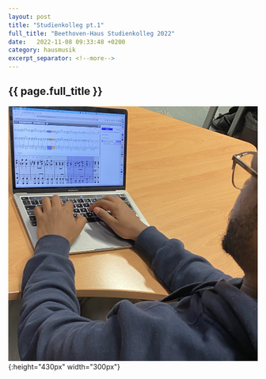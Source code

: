 ```yaml
---
layout: post
title: "Studienkolleg pt.1"
full_title: "Beethoven-Haus Studienkolleg 2022"
date:   2022-11-08 09:33:48 +0200
category: hausmusik
excerpt_separator: <!--more-->
---
```

## __{{ page.full_title }}__



![Butcher ](/assets/img/studentUsingApp.jpg){:height="430px" width="300px"}
